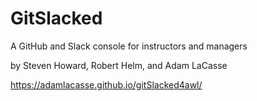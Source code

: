 # GitSlacked

A GitHub and Slack console for instructors and managers

by Steven Howard, Robert Helm, and Adam LaCasse

https://adamlacasse.github.io/gitSlacked4awl/



